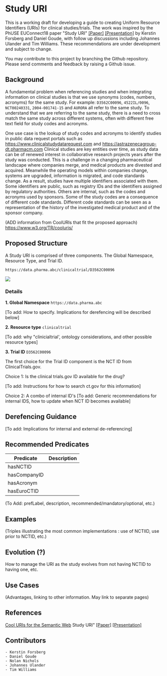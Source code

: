 # Study URI
This is a working draft for developing a guide to creating Uniform Resource
Identifiers (URIs) for clinical studies/trials. The work was inspired by the
PhUSE EUConnect18 paper "Study URI" [[Paper]](http://www.phusewiki.org/docs/Frankfut%20Connect%202018/TT/Papers/TT10-tt09-study-uri-19746.pdf) [[Presentation]](http://www.phusewiki.org/docs/Frankfut%20Connect%202018/TT/Presentations/TT10-tt09-study-uri-pub-19747.pdf) by Kerstin Forsberg
and Daniel Goude, with follow up discussions including Johannes Ulander and
Tim Williams. These recommendations are under development and subject to change.

You may contribute to this project by  branching the Github repository. Please
send comments and feedback by raising a Github issue.

## Background
A fundamental problem when referencing studies and when integrating information
on clinical studies is that we use synonyms (codes, numbers, acronyms) for the
same study. For example: `D3562C00096`, `4522IL/0096`, `NCT00240331`, `2004-001741-15`
and `AURORA` all refer to the same study. To understand that we are referring to
the same study, there is a need to cross match the same study across different
systems, often with different free text field for study codes and acronyms.

One use case is the lookup of study codes and acronyms to identify studies in
public data request portals such as https://www.clinicalstudydatarequest.com
and https://astrazenecagroup-dt.pharmacm.com  Clinical studies are key entities
over time, as study data can be of renewed interest in collaborative research
projects years after the study was conducted. This is a challenge in a changing
pharmaceutical landscape where companies merge, and medical products are
divested and acquired. Meanwhile the operating models within companies change,
systems are upgraded, information is migrated, and code standards change. As a
result, studies have multiple identifiers associated with them. Some
identifiers are public, such as registry IDs and the identifiers assigned by
regulatory authorities. Others are internal, such as the codes and acronyms
used by sponsors. Some of the study codes are a consequence of different code
standards. Different code standards can be seen as a representation of the
history of the investigated medical product and of the sponsor company.

(ADD information from CoolURIs that fit the proposed approach)
https://www.w3.org/TR/cooluris/


## Proposed Structure
A Study URI is comprised of three components. The Global Namespace, Resource Type, and Trial ID.

`https://data.pharma.abc/clinicaltrial/D3562C00096`

![](https://github.com/phuse-org/LinkedDataEducation/blob/master/doc/images/StudyURIComponents.png)

### Details

**1. Global Namespace**  `https://data.pharma.abc`

[To add: How to specify. Implications for derefencing will be described below]

**2. Resource type**  `clinicaltrial`

[To add: why "clinicialtrial', ontology considerations, and other possible resource types]

**3. Trial ID**   `D3562C00096`

The first choice for the Trial ID component is the NCT ID from ClinicalTrials.gov.

Choice 1: Is the clinical trials.gov ID available for the drug?

 [To add: Instructions for how to search ct.gov for this information]

Choice 2: A combo of internal ID's 
[To add: Generic recommendations for internal IDS, how to update when NCT ID becomes available]


## Derefencing Guidance
[To add: Implications for internal and external de-referencing]


## Recommended Predicates
| Predicate     | Description   |
| ------------- |:-------------:|
| hasNCTID      |  |
| hasCompanyID  |  |
| hasAcronym    |  |
| hasEuroCTID   |  | 

(To Add: prefLabel, description, recommended/mandatory/optional,  etc.)

## Examples
(Triples illustrating the most common implementations : use of NCTIID, use prior to NCTID, etc.)

## Evolution (?)
How to manage the URI as the study evolves from not having NCTID to having one, etc.

## Use Cases
(Advantages, linking to other information. May link to separate pages)

## References
[Cool URIs for the Semantic Web](https://www.w3.org/TR/cooluris/)
Study URI" [[Paper]](http://www.phusewiki.org/docs/Frankfut%20Connect%202018/TT/Papers/TT10-tt09-study-uri-19746.pdf) [[Presentation]](http://www.phusewiki.org/docs/Frankfut%20Connect%202018/TT/Presentations/TT10-tt09-study-uri-pub-19747.pdf)

## Contributors
    - Kerstin Forsberg
    - Daniel Goude
    - Nolan Nichols
    - Johannes Ulander
    - Tim Williams
